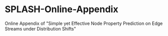 # SPLASH-Online-Appendix
Online Appendix of "Simple yet Effective Node Property Prediction on Edge Streams under Distribution Shifts"
